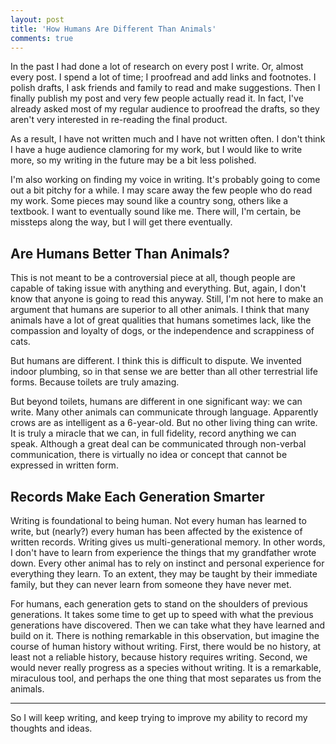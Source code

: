 ```yaml
---
layout: post
title: 'How Humans Are Different Than Animals'
comments: true
---
```


In the past I had done a lot of research on every post I write. Or, almost every post.
I spend a lot of time; I proofread and add links and footnotes. I polish drafts, I ask
friends and family to read and make suggestions. Then I finally publish my post and very
few people actually read it. In fact, I've already asked most of my regular audience to
proofread the drafts, so they aren't very interested in re-reading the final product.

As a result, I have not written much and I have not written often. I don't think I have a
huge audience clamoring for my work, but I would like to write more, so my writing in the
future may be a bit less polished.

I'm also working on finding my voice in writing. It's probably going to come out a bit
pitchy for a while. I may scare away the few people who do read my work. Some pieces may
sound like a country song, others like a textbook. I want to eventually sound like me.
There will, I'm certain, be missteps along the way, but I will get there eventually.

## Are Humans Better Than Animals?

This is not meant to be a controversial piece at all, though people are capable of taking
issue with anything and everything. But, again, I don't know that anyone is going to read
this anyway. Still, I'm not here to make an argument that humans are superior to all other
animals. I think that many animals have a lot of great qualities that humans sometimes lack,
like the compassion and loyalty of dogs, or the independence and scrappiness of cats.

But humans are different. I think this is difficult to dispute. We invented indoor plumbing,
so in that sense we are better than all other terrestrial life forms. Because toilets are
truly amazing.

But beyond toilets, humans are different in one significant way: we can write. Many other
animals can communicate through language. Apparently crows are as intelligent as a 6-year-old.
But no other living thing can write. It is truly a miracle that we can, in full fidelity,
record anything we can speak. Although a great deal can be communicated through non-verbal
communication, there is virtually no idea or concept that cannot be expressed in written
form.

## Records Make Each Generation Smarter

Writing is foundational to being human. Not every human has learned to write, but (nearly?)
every human has been affected by the existence of written records. Writing gives us
multi-generational memory. In other words, I don't have to learn from experience the things
that my grandfather wrote down. Every other animal has to rely on instinct and personal
experience for everything they learn. To an extent, they may be taught by their immediate
family, but they can never learn from someone they have never met.

For humans, each generation gets to stand on the shoulders of previous generations. It takes
some time to get up to speed with what the previous generations have discovered. Then we can
take what they have learned and build on it. There is nothing remarkable in this observation,
but imagine the course of human history without writing. First, there would be no history,
at least not a reliable history, because history requires writing. Second, we would never
really progress as a species without writing. It is a remarkable, miraculous tool, and
perhaps the one thing that most separates us from the animals.

<hr/>

So I will keep writing, and keep trying to improve my ability to record my thoughts and
ideas.
